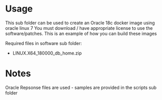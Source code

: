 # Usage
This sub folder can be used to create an Oracle 18c docker image using oracle linux 7
You must download / have appropriate license to use the software/patches.
This is an example of how you can build these images 

Required files in software sub folder:

* LINUX.X64_180000_db_home.zip

# Notes
Oracle Repsonse files are used - samples are provided in the scripts sub folder
